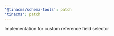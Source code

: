 ```yaml
---
'@tinacms/schema-tools': patch
'tinacms': patch
---
```


Implementation for custom reference field selector
